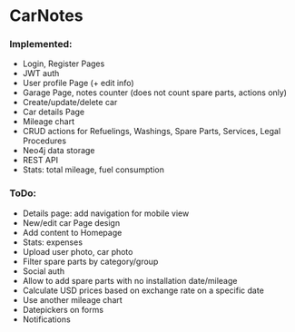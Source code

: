 # CarNotes

### Implemented:
- Login, Register Pages
- JWT auth
- User profile Page (+ edit info)
- Garage Page, notes counter (does not count spare parts, actions only)
- Create/update/delete car
- Car details Page
- Mileage chart
- CRUD actions for Refuelings, Washings, Spare Parts, Services, Legal Procedures
- Neo4j data storage
- REST API
- Stats: total mileage, fuel consumption

### ToDo:
- Details page: add navigation for mobile view
- New/edit car Page design
- Add content to Homepage
- Stats: expenses
- Upload user photo, car photo
- Filter spare parts by category/group
- Social auth
- Allow to add spare parts with no installation date/mileage
- Calculate USD prices based on exchange rate on a specific date
- Use another mileage chart
- Datepickers on forms
- Notifications